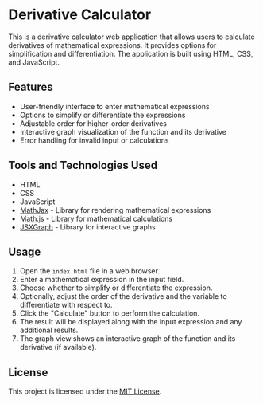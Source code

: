 # Derivative Calculator

This is a derivative calculator web application that allows users to calculate derivatives of mathematical expressions. It provides options for simplification and differentiation. The application is built using HTML, CSS, and JavaScript.

## Features

- User-friendly interface to enter mathematical expressions
- Options to simplify or differentiate the expressions
- Adjustable order for higher-order derivatives
- Interactive graph visualization of the function and its derivative
- Error handling for invalid input or calculations

## Tools and Technologies Used

- HTML
- CSS
- JavaScript
- [MathJax](https://www.mathjax.org/) - Library for rendering mathematical expressions
- [Math.js](https://mathjs.org/) - Library for mathematical calculations
- [JSXGraph](https://jsxgraph.uni-bayreuth.de/wp/) - Library for interactive graphs

## Usage

1. Open the `index.html` file in a web browser.
2. Enter a mathematical expression in the input field.
3. Choose whether to simplify or differentiate the expression.
4. Optionally, adjust the order of the derivative and the variable to differentiate with respect to.
5. Click the "Calculate" button to perform the calculation.
6. The result will be displayed along with the input expression and any additional results.
7. The graph view shows an interactive graph of the function and its derivative (if available).

## License

This project is licensed under the [MIT License](LICENSE).

